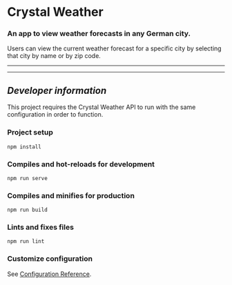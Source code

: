 # Crystal Weather

### An app to view weather forecasts in any German city.

Users can view the current weather forecast for a specific city by selecting that city by name or by zip code.

---
---
## _Developer information_

This project requires the Crystal Weather API to run with the same configuration in order to function.

### Project setup
```
npm install
```

### Compiles and hot-reloads for development
```
npm run serve
```

### Compiles and minifies for production
```
npm run build
```

### Lints and fixes files
```
npm run lint
```

### Customize configuration
See [Configuration Reference](https://cli.vuejs.org/config/).
